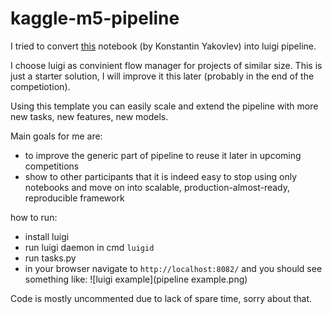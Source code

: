# kaggle-m5-pipeline

I tried to convert [this](https://www.kaggle.com/kyakovlev/m5-three-shades-of-dark-darker-magic) 
notebook (by Konstantin Yakovlev) into luigi pipeline.

I choose luigi as convinient flow manager for projects of similar size.
This is just a starter solution, I will improve it this later (probably in the end of the competiotion).

Using this template you can easily scale and extend the pipeline with more new tasks, new features, new models.

Main goals for me are:
- to improve the generic part of pipeline to reuse it later in upcoming competitions
- show to other participants that it is indeed easy to stop using only notebooks and move on into 
scalable, production-almost-ready, reproducible framework

how to run:
- install luigi
- run luigi daemon in cmd `luigid`
- run tasks.py
- in your browser navigate to `http://localhost:8082/` and you should see something like:
![luigi example](pipeline example.png)

Code is mostly uncommented due to lack of spare time, sorry about that.